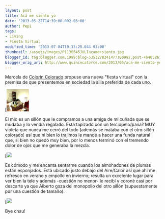 ```yaml
---
layout: post
title: Acá me siento yo
date: '2013-05-22T14:39:00.002-03:00'
author: Pepi
tags:
- Living
- Fiesta Virtual
modified_time: '2013-07-04T10:13:25.044-03:00'
thumbnail: /assets/images/P1130545JULIacame+siento.jpg
blogger_id: tag:blogger.com,1999:blog-5353278341477100992.post-4640526139940544376
blogger_orig_url: http://www.quincecatorce.com/2013/05/aca-me-siento-yo.html
---
```


Marcela de [Colorín Colorado](http://colorincoloradoblog.blogspot.com.ar/2013/05/sentate-que-tenemos-fiesta.html) propuso una nueva "fiesta virtual" con la premisa de que presentemos en sociedad la silla preferida de cada uno.

  


[![](/assets/images/P1130545JULIacame+siento.jpg)

  
  


El mio es un sillón que le compramos a una amiga de mi cuñada que se mudaba y lo vendía regalado. Está tapizado con un terciopelo/pana? MUY violeta que nunca me cerró del todo (además se mataba con el otro sillón colorado) así que ni bien lo trajimos le mandé a hacer una funda natural que, si bien no quedó muy bien, por lo menos terminó con el tremendo dolor de ojos que me generaba la mezcla.

  


  


[![](/assets/images/P1130552JUL.jpg)

  
  


Es cómodo y me encanta sentarme cuando los almohadones de plumas están esponjados. Está ubicado justo debajo del Aire/Calor así que ahí me refresco en verano y empollo en invierno; resulta un excelente lugar para ver bien la tele y además -cuestión no menor- lo recibí y coroné casi por descarte ya que Alberto goza del monopolio del otro sillón (supuestamente por una cuestión de tamaño). 

  


[![](/assets/images/P1130493julia.jpg)

  


Bye chau!  


  


  


  

